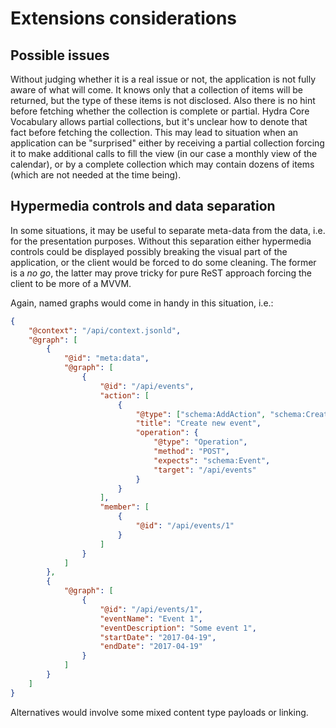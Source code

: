 # Extensions considerations

## Possible issues

Without judging whether it is a real issue or not, the application is not fully aware of what will come.
It knows only that a collection of items will be returned, but the type of these items is not disclosed.
Also there is no hint before fetching whether the collection is complete or partial.
Hydra Core Vocabulary allows partial collections,
but it's unclear how to denote that fact before fetching the collection.
This may lead to situation when an application can be "surprised"
either by receiving a partial collection forcing it to make additional calls to fill the view
(in our case a monthly view of the calendar), or by a complete collection which may contain dozens of items
(which are not needed at the time being).

## Hypermedia controls and data separation

In some situations, it may be useful to separate meta-data from the data,
i.e. for the presentation purposes.
Without this separation either hypermedia controls could be displayed
possibly breaking the visual part of the application,
or the client would be forced to do some cleaning. The former is a _no go_,
the latter may prove tricky for pure ReST approach forcing the client to be more of a MVVM.

Again, named graphs would come in handy in this situation, i.e.:

```json
{
    "@context": "/api/context.jsonld",
    "@graph": [
        {
            "@id": "meta:data",
            "@graph": [
                {
                    "@id": "/api/events",
                    "action": [
                        {
                            "@type": ["schema:AddAction", "schema:CreateAction"],
                            "title": "Create new event",
                            "operation": {
                                "@type": "Operation",
                                "method": "POST",
                                "expects": "schema:Event",
                                "target": "/api/events"
                            }
                        }
                    ],
                    "member": [
                        {
                            "@id": "/api/events/1"
                        }
                    ]
                }
            ]
        },
        {
            "@graph": [
                {
                    "@id": "/api/events/1",
                    "eventName": "Event 1",
                    "eventDescription": "Some event 1",
                    "startDate": "2017-04-19",
                    "endDate": "2017-04-19"
                }
            ]
        }
    ]
}
```

Alternatives would involve some mixed content type payloads or linking.
